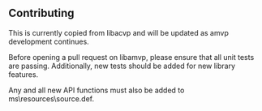 ## Contributing

This is currently copied from libacvp and will be updated as amvp development continues.

Before opening a pull request on libamvp, please ensure that all unit tests are
passing. Additionally, new tests should be added for new library features.

Any and all new API functions must also be added to ms\resources\source.def.
